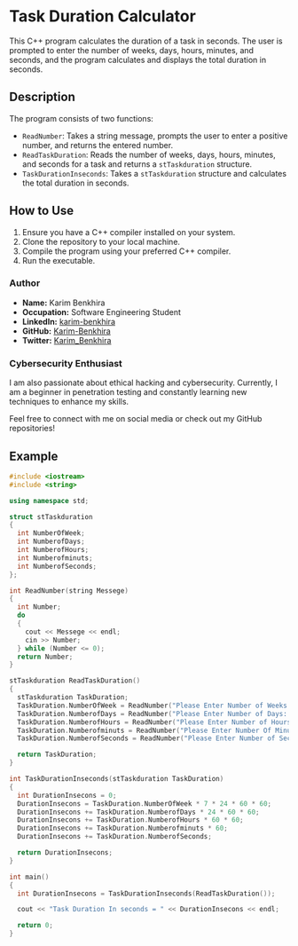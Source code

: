 # Task Duration Calculator

This C++ program calculates the duration of a task in seconds. The user is prompted to enter the number of weeks, days, hours, minutes, and seconds, and the program calculates and displays the total duration in seconds.

## Description

The program consists of two functions:
- `ReadNumber`: Takes a string message, prompts the user to enter a positive number, and returns the entered number.
- `ReadTaskDuration`: Reads the number of weeks, days, hours, minutes, and seconds for a task and returns a `stTaskduration` structure.
- `TaskDurationInseconds`: Takes a `stTaskduration` structure and calculates the total duration in seconds.

## How to Use

1. Ensure you have a C++ compiler installed on your system.
2. Clone the repository to your local machine.
3. Compile the program using your preferred C++ compiler.
4. Run the executable.

### Author

- **Name:** Karim Benkhira
- **Occupation:** Software Engineering Student
- **LinkedIn:** [karim-benkhira](https://linkedin.com/in/karim-benkhira-206597224)
- **GitHub:** [Karim-Benkhira](https://github.com/Karim-Benkhira)
- **Twitter:** [Karim_Benkhira](https://twitter.com/Karim_Benkhira)

### Cybersecurity Enthusiast

I am also passionate about ethical hacking and cybersecurity. Currently, I am a beginner in penetration testing and constantly learning new techniques to enhance my skills.

Feel free to connect with me on social media or check out my GitHub repositories!

## Example

```cpp
#include <iostream>
#include <string>

using namespace std;

struct stTaskduration
{
  int NumberOfWeek;
  int NumberofDays;
  int NumberofHours;
  int Numberofminuts;
  int NumberofSeconds;
};

int ReadNumber(string Messege)
{
  int Number;
  do
  {
    cout << Messege << endl;
    cin >> Number;
  } while (Number <= 0);
  return Number;
}

stTaskduration ReadTaskDuration()
{
  stTaskduration TaskDuration;
  TaskDuration.NumberOfWeek = ReadNumber("Please Enter Number of Weeks: ");
  TaskDuration.NumberofDays = ReadNumber("Please Enter Number of Days: ");
  TaskDuration.NumberofHours = ReadNumber("Please Enter Number of Hours: ");
  TaskDuration.Numberofminuts = ReadNumber("Please Enter Number Of Minutes: ");
  TaskDuration.NumberofSeconds = ReadNumber("Please Enter Number of Seconds: ");

  return TaskDuration;
}

int TaskDurationInseconds(stTaskduration TaskDuration)
{
  int DurationInsecons = 0;
  DurationInsecons = TaskDuration.NumberOfWeek * 7 * 24 * 60 * 60;
  DurationInsecons += TaskDuration.NumberofDays * 24 * 60 * 60;
  DurationInsecons += TaskDuration.NumberofHours * 60 * 60;
  DurationInsecons += TaskDuration.Numberofminuts * 60;
  DurationInsecons += TaskDuration.NumberofSeconds;

  return DurationInsecons;
}

int main()
{
  int DurationInsecons = TaskDurationInseconds(ReadTaskDuration());

  cout << "Task Duration In seconds = " << DurationInsecons << endl;

  return 0;
}
